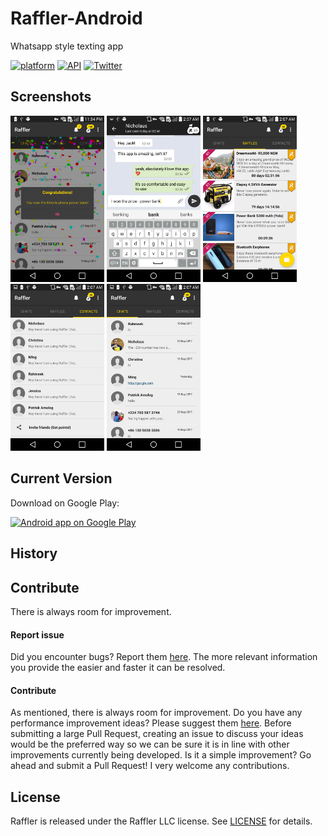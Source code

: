 # Raffler-Android
Whatsapp style texting app

[![platform](https://img.shields.io/badge/platform-Android-green.svg)](https://www.android.com)
[![API](https://img.shields.io/badge/API-15%2B-brightgreen.svg?style=flat)](https://android-arsenal.com/api?level=15s)
[![Twitter](https://img.shields.io/badge/Twitter-@rafflerchat-blue.svg?style=flat)](http://twitter.com/rafflerchat)

## Screenshots

[<img src="screenshots/Screenshot_1.png" width="150" />]()
[<img src="screenshots/Screenshot_2.png" width="150" />]()
[<img src="screenshots/Screenshot_3.png" width="150" />]()
[<img src="screenshots/Screenshot_4.png" width="150" />]()
[<img src="screenshots/Screenshot_5.png" width="150" />]()

## Current Version

Download on Google Play:

<a href="https://play.google.com/store/apps/details?id=com.raffler.app">
  <img alt="Android app on Google Play" src="https://developer.android.com/images/brand/en_app_rgb_wo_45.png" />
</a>

## History


## Contribute

There is always room for improvement.

#### Report issue

Did you encounter bugs? Report them [here](https://github.com/AppHero2/Raffler-Android/issues). The more relevant information you provide the easier and faster it can be resolved.

#### Contribute

As mentioned, there is always room for improvement. Do you have any performance improvement ideas? Please suggest them [here](https://github.com/AppHero2/Raffler-Android/issues). Before submitting a large Pull Request, creating an issue to discuss your ideas would be the preferred way so we can be sure it is in line with other improvements currently being developed. Is it a simple improvement? Go ahead and submit a Pull Request! I very welcome any contributions.

## License

Raffler is released under the Raffler LLC license. See [LICENSE](https://github.com/AppHero2/Raffler-Android/LICENSE) for details.

